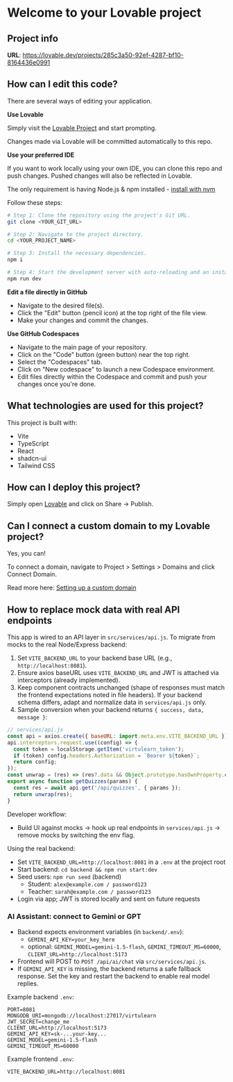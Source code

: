 # Welcome to your Lovable project

## Project info

**URL**: https://lovable.dev/projects/285c3a50-92ef-4287-bf10-8164436e0991

## How can I edit this code?

There are several ways of editing your application.

**Use Lovable**

Simply visit the [Lovable Project](https://lovable.dev/projects/285c3a50-92ef-4287-bf10-8164436e0991) and start prompting.

Changes made via Lovable will be committed automatically to this repo.

**Use your preferred IDE**

If you want to work locally using your own IDE, you can clone this repo and push changes. Pushed changes will also be reflected in Lovable.

The only requirement is having Node.js & npm installed - [install with nvm](https://github.com/nvm-sh/nvm#installing-and-updating)

Follow these steps:

```sh
# Step 1: Clone the repository using the project's Git URL.
git clone <YOUR_GIT_URL>

# Step 2: Navigate to the project directory.
cd <YOUR_PROJECT_NAME>

# Step 3: Install the necessary dependencies.
npm i

# Step 4: Start the development server with auto-reloading and an instant preview.
npm run dev
```

**Edit a file directly in GitHub**

- Navigate to the desired file(s).
- Click the "Edit" button (pencil icon) at the top right of the file view.
- Make your changes and commit the changes.

**Use GitHub Codespaces**

- Navigate to the main page of your repository.
- Click on the "Code" button (green button) near the top right.
- Select the "Codespaces" tab.
- Click on "New codespace" to launch a new Codespace environment.
- Edit files directly within the Codespace and commit and push your changes once you're done.

## What technologies are used for this project?

This project is built with:

- Vite
- TypeScript
- React
- shadcn-ui
- Tailwind CSS

## How can I deploy this project?

Simply open [Lovable](https://lovable.dev/projects/285c3a50-92ef-4287-bf10-8164436e0991) and click on Share -> Publish.

## Can I connect a custom domain to my Lovable project?

Yes, you can!

To connect a domain, navigate to Project > Settings > Domains and click Connect Domain.

Read more here: [Setting up a custom domain](https://docs.lovable.dev/features/custom-domain#custom-domain)

## How to replace mock data with real API endpoints

This app is wired to an API layer in `src/services/api.js`. To migrate from mocks to the real Node/Express backend:

1. Set `VITE_BACKEND_URL` to your backend base URL (e.g., `http://localhost:8081`).
2. Ensure axios baseURL uses `VITE_BACKEND_URL` and JWT is attached via interceptors (already implemented).
3. Keep component contracts unchanged (shape of responses must match the frontend expectations noted in file headers). If your backend schema differs, adapt and normalize data in `services/api.js` only.
4. Sample conversion when your backend returns `{ success, data, message }`:

```js
// services/api.js
const api = axios.create({ baseURL: import.meta.env.VITE_BACKEND_URL });
api.interceptors.request.use((config) => {
  const token = localStorage.getItem('virtulearn_token');
  if (token) config.headers.Authorization = `Bearer ${token}`;
  return config;
});
const unwrap = (res) => (res?.data && Object.prototype.hasOwnProperty.call(res.data, 'data') ? res.data.data : res?.data);
export async function getQuizzes(params) {
  const res = await api.get('/api/quizzes', { params });
  return unwrap(res);
}
```

Developer workflow:
- Build UI against mocks → hook up real endpoints in `services/api.js` → remove mocks by switching the env flag.

Using the real backend:
- Set `VITE_BACKEND_URL=http://localhost:8081` in a `.env` at the project root
- Start backend: `cd backend && npm run start:dev`
- Seed users: `npm run seed` (backend)
  - Student: `alex@example.com / password123`
  - Teacher: `sarah@example.com / password123`
- Login via app; JWT is stored locally and sent on future requests

### AI Assistant: connect to Gemini or GPT

- Backend expects environment variables (in `backend/.env`):
  - `GEMINI_API_KEY=your_key_here`
  - optional: `GEMINI_MODEL=gemini-1.5-flash`, `GEMINI_TIMEOUT_MS=60000`, `CLIENT_URL=http://localhost:5173`
- Frontend will POST to `POST /api/ai/chat` via `src/services/api.js`.
- If `GEMINI_API_KEY` is missing, the backend returns a safe fallback response. Set the key and restart the backend to enable real model replies.

Example backend `.env`:

```
PORT=8081
MONGODB_URI=mongodb://localhost:27017/virtulearn
JWT_SECRET=change_me
CLIENT_URL=http://localhost:5173
GEMINI_API_KEY=sk-...your-key...
GEMINI_MODEL=gemini-1.5-flash
GEMINI_TIMEOUT_MS=60000
```

Example frontend `.env`:

```
VITE_BACKEND_URL=http://localhost:8081
```